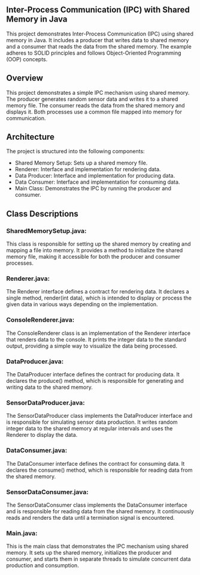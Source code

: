 ## Inter-Process Communication (IPC) with Shared Memory in Java

This project demonstrates Inter-Process Communication (IPC) using shared memory in Java. It includes a producer that writes data to shared memory and a consumer that reads the data from the shared memory. The example adheres to SOLID principles and follows Object-Oriented Programming (OOP) concepts.

## Overview

This project demonstrates a simple IPC mechanism using shared memory. The producer generates random sensor data and writes it to a shared memory file. The consumer reads the data from the shared memory and displays it. Both processes use a common file mapped into memory for communication.

## Architecture

The project is structured into the following components:

- Shared Memory Setup: Sets up a shared memory file.
- Renderer: Interface and implementation for rendering data.
- Data Producer: Interface and implementation for producing data.
- Data Consumer: Interface and implementation for consuming data.
- Main Class: Demonstrates the IPC by running the producer and consumer.

## Class Descriptions

### SharedMemorySetup.java:
This class is responsible for setting up the shared memory by creating and mapping a file into memory. It provides a method to initialize the shared memory file, making it accessible for both the producer and consumer processes.

### Renderer.java:
The Renderer interface defines a contract for rendering data. It declares a single method, render(int data), which is intended to display or process the given data in various ways depending on the implementation.

### ConsoleRenderer.java:
The ConsoleRenderer class is an implementation of the Renderer interface that renders data to the console. It prints the integer data to the standard output, providing a simple way to visualize the data being processed.

### DataProducer.java:
The DataProducer interface defines the contract for producing data. It declares the produce() method, which is responsible for generating and writing data to the shared memory.

### SensorDataProducer.java:
The SensorDataProducer class implements the DataProducer interface and is responsible for simulating sensor data production. It writes random integer data to the shared memory at regular intervals and uses the Renderer to display the data.

### DataConsumer.java:
The DataConsumer interface defines the contract for consuming data. It declares the consume() method, which is responsible for reading data from the shared memory.

### SensorDataConsumer.java:
The SensorDataConsumer class implements the DataConsumer interface and is responsible for reading data from the shared memory. It continuously reads and renders the data until a termination signal is encountered.

### Main.java:
This is the main class that demonstrates the IPC mechanism using shared memory. It sets up the shared memory, initializes the producer and consumer, and starts them in separate threads to simulate concurrent data production and consumption.